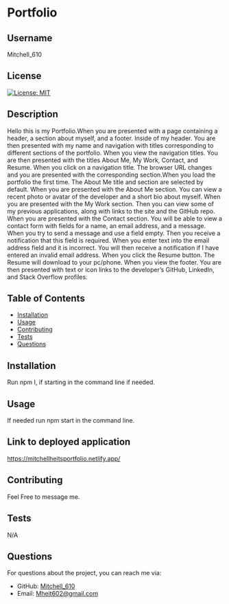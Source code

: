 
# Portfolio

## Username
Mitchell_610

## License
[![License: MIT](https://img.shields.io/badge/License-MIT-yellow.svg)](https://opensource.org/licenses/MIT)

## Description
Hello this is my Portfolio.When you are presented with a page containing a header, a section about myself, and a footer. Inside of my header. You are then presented with my name and navigation with titles corresponding to different sections of the portfolio. When you view the navigation titles. You are then presented with the titles About Me, My Work, Contact, and Resume. When you click on a navigation title. The browser URL changes and you are presented with the corresponding section.When you load the portfolio the first time. The About Me title and section are selected by default. When you are presented with the About Me section. You can view a recent photo or avatar of the developer and a short bio about myself. When you are presented with the My Work section. Then you can view some of my previous applications, along with links to the site and the GitHub repo. When you are presented with the Contact section. You will be able to view a contact form with fields for a name, an email address, and a message. When you try to send a message and use a field empty. Then you receive a notification that this field is required. When you enter text into the email address field and it is incorrect. You will then receive a notification if I have entered an invalid email address. When you click the Resume button. The Resume will download to your pc/phone. When you view the footer. You are then presented with text or icon links to the developer’s GitHub, LinkedIn, and Stack Overflow profiles.

## Table of Contents
- [Installation](#installation)
- [Usage](#usage)
- [Contributing](#contributing)
- [Tests](#tests)
- [Questions](#questions)

## Installation
Run npm I, if starting in the command line if needed.

## Usage
If needed run npm start in the command line.

## Link to deployed application
https://mitchellheitsportfolio.netlify.app/

## Contributing
Feel Free to message me.

## Tests
N/A

## Questions
For questions about the project, you can reach me via:
- GitHub: [Mitchell_610](https://github.com/Mitchell_610)
- Email: Mheit602@gmail.com
